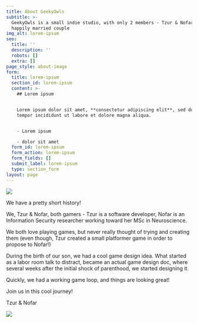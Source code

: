 ```yaml
---
title: About GeekyOwls
subtitle: >-
  GeekyOwls is a small indie studio, with only 2 members - Tzur & Nofar, a
  happily married couple
img_alt: lorem-ipsum
seo:
  title: ''
  description: ''
  robots: []
  extra: []
page_style: about-image
form:
  title: lorem-ipsum
  section_id: lorem-ipsum
  content: >-
    ## Lorem ipsum


    Lorem ipsum dolor sit amet, **consectetur adipiscing elit**, sed do eiusmod
    tempor incididunt ut labore et dolore magna aliqua.


    - Lorem ipsum

    - dolor sit amet
  form_id: lorem-ipsum
  form_action: lorem-ipsum
  form_fields: []
  submit_label: lorem-ipsum
  type: section_form
layout: page
---
```

![](/images/Nofar\&Tzur-00cd7c75.png)



We have a pretty short history!

We, Tzur & Nofar, both gamers - Tzur is a software developer, Nofar is an Information Security researcher working toward her MSc in Neuroscience.

We both love playing games, but never really thought of trying and creating them (even though, Tzur created a small platformer game in order to propose to Nofar!)

During the birth of our son, we had a cool game design idea. What started as a labor room talk to distract, became an actual game design doc, where several weeks after the initial shock of parenthood, we started designing it.

Quickly, we had a working game loop, and things are looking great!

Join us in this cool journey!

Tzur & Nofar



![](/images/proposal.jpg)
